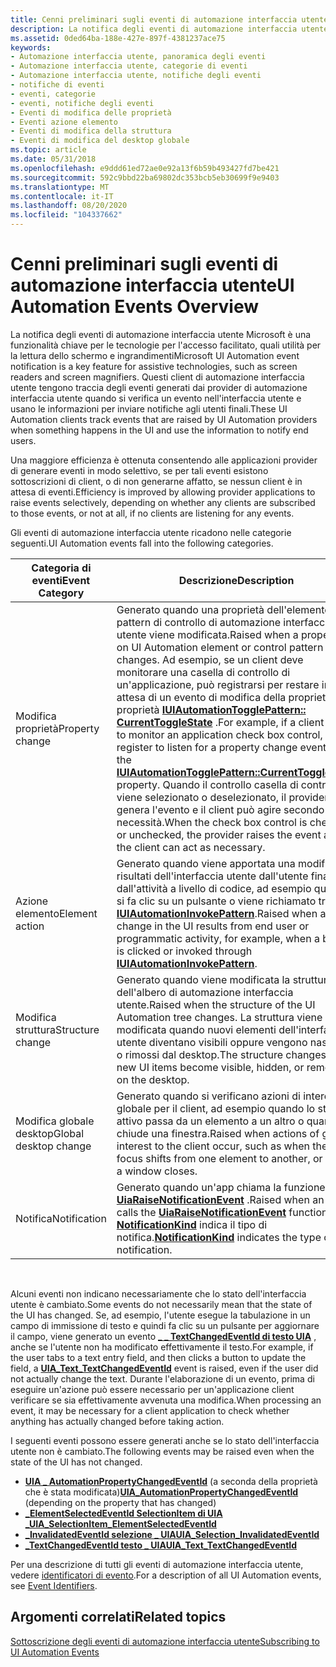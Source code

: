 ```yaml
---
title: Cenni preliminari sugli eventi di automazione interfaccia utente
description: La notifica degli eventi di automazione interfaccia utente Microsoft è una funzionalità chiave per le tecnologie per l'accesso facilitato, quali utilità per la lettura dello schermo e ingrandimenti
ms.assetid: 0ded64ba-188e-427e-897f-4381237ace75
keywords:
- Automazione interfaccia utente, panoramica degli eventi
- Automazione interfaccia utente, categorie di eventi
- Automazione interfaccia utente, notifiche degli eventi
- notifiche di eventi
- eventi, categorie
- eventi, notifiche degli eventi
- Eventi di modifica delle proprietà
- Eventi azione elemento
- Eventi di modifica della struttura
- Eventi di modifica del desktop globale
ms.topic: article
ms.date: 05/31/2018
ms.openlocfilehash: e9ddd61ed72ae0e92a13f6b59b493427fd7be421
ms.sourcegitcommit: 592c9bbd22ba69802dc353bcb5eb30699f9e9403
ms.translationtype: MT
ms.contentlocale: it-IT
ms.lasthandoff: 08/20/2020
ms.locfileid: "104337662"
---
```

# <a name="ui-automation-events-overview"></a><span data-ttu-id="58580-113">Cenni preliminari sugli eventi di automazione interfaccia utente</span><span class="sxs-lookup"><span data-stu-id="58580-113">UI Automation Events Overview</span></span>

<span data-ttu-id="58580-114">La notifica degli eventi di automazione interfaccia utente Microsoft è una funzionalità chiave per le tecnologie per l'accesso facilitato, quali utilità per la lettura dello schermo e ingrandimenti</span><span class="sxs-lookup"><span data-stu-id="58580-114">Microsoft UI Automation event notification is a key feature for assistive technologies, such as screen readers and screen magnifiers.</span></span> <span data-ttu-id="58580-115">Questi client di automazione interfaccia utente tengono traccia degli eventi generati dai provider di automazione interfaccia utente quando si verifica un evento nell'interfaccia utente e usano le informazioni per inviare notifiche agli utenti finali.</span><span class="sxs-lookup"><span data-stu-id="58580-115">These UI Automation clients track events that are raised by UI Automation providers when something happens in the UI and use the information to notify end users.</span></span>

<span data-ttu-id="58580-116">Una maggiore efficienza è ottenuta consentendo alle applicazioni provider di generare eventi in modo selettivo, se per tali eventi esistono sottoscrizioni di client, o di non generarne affatto, se nessun client è in attesa di eventi.</span><span class="sxs-lookup"><span data-stu-id="58580-116">Efficiency is improved by allowing provider applications to raise events selectively, depending on whether any clients are subscribed to those events, or not at all, if no clients are listening for any events.</span></span>

<span data-ttu-id="58580-117">Gli eventi di automazione interfaccia utente ricadono nelle categorie seguenti.</span><span class="sxs-lookup"><span data-stu-id="58580-117">UI Automation events fall into the following categories.</span></span>



| <span data-ttu-id="58580-118">Categoria di eventi</span><span class="sxs-lookup"><span data-stu-id="58580-118">Event Category</span></span>        | <span data-ttu-id="58580-119">Descrizione</span><span class="sxs-lookup"><span data-stu-id="58580-119">Description</span></span>                                                                                                                                                                                                                                                                                                                                                                                                                                                          |
|-----------------------|----------------------------------------------------------------------------------------------------------------------------------------------------------------------------------------------------------------------------------------------------------------------------------------------------------------------------------------------------------------------------------------------------------------------------------------------------------------------|
| <span data-ttu-id="58580-120">Modifica proprietà</span><span class="sxs-lookup"><span data-stu-id="58580-120">Property change</span></span>       | <span data-ttu-id="58580-121">Generato quando una proprietà dell'elemento o del pattern di controllo di automazione interfaccia utente viene modificata.</span><span class="sxs-lookup"><span data-stu-id="58580-121">Raised when a property on UI Automation element or control pattern changes.</span></span> <span data-ttu-id="58580-122">Ad esempio, se un client deve monitorare una casella di controllo di un'applicazione, può registrarsi per restare in attesa di un evento di modifica della proprietà nella proprietà [**IUIAutomationTogglePattern:: CurrentToggleState**](/windows/desktop/api/UIAutomationClient/nf-uiautomationclient-iuiautomationtogglepattern-get_currenttogglestate) .</span><span class="sxs-lookup"><span data-stu-id="58580-122">For example, if a client needs to monitor an application check box control, it can register to listen for a property change event on the [**IUIAutomationTogglePattern::CurrentToggleState**](/windows/desktop/api/UIAutomationClient/nf-uiautomationclient-iuiautomationtogglepattern-get_currenttogglestate) property.</span></span> <span data-ttu-id="58580-123">Quando il controllo casella di controllo viene selezionato o deselezionato, il provider genera l'evento e il client può agire secondo necessità.</span><span class="sxs-lookup"><span data-stu-id="58580-123">When the check box control is checked or unchecked, the provider raises the event and the client can act as necessary.</span></span> |
| <span data-ttu-id="58580-124">Azione elemento</span><span class="sxs-lookup"><span data-stu-id="58580-124">Element action</span></span>        | <span data-ttu-id="58580-125">Generato quando viene apportata una modifica nei risultati dell'interfaccia utente dall'utente finale o dall'attività a livello di codice, ad esempio quando si fa clic su un pulsante o viene richiamato tramite [**IUIAutomationInvokePattern**](/windows/desktop/api/UIAutomationClient/nn-uiautomationclient-iuiautomationinvokepattern).</span><span class="sxs-lookup"><span data-stu-id="58580-125">Raised when a change in the UI results from end user or programmatic activity, for example, when a button is clicked or invoked through [**IUIAutomationInvokePattern**](/windows/desktop/api/UIAutomationClient/nn-uiautomationclient-iuiautomationinvokepattern).</span></span>                                                                                                                                                                                                                                                     |
| <span data-ttu-id="58580-126">Modifica struttura</span><span class="sxs-lookup"><span data-stu-id="58580-126">Structure change</span></span>      | <span data-ttu-id="58580-127">Generato quando viene modificata la struttura dell'albero di automazione interfaccia utente.</span><span class="sxs-lookup"><span data-stu-id="58580-127">Raised when the structure of the UI Automation tree changes.</span></span> <span data-ttu-id="58580-128">La struttura viene modificata quando nuovi elementi dell'interfaccia utente diventano visibili oppure vengono nascosti o rimossi dal desktop.</span><span class="sxs-lookup"><span data-stu-id="58580-128">The structure changes when new UI items become visible, hidden, or removed on the desktop.</span></span>                                                                                                                                                                                                                                                                                                              |
| <span data-ttu-id="58580-129">Modifica globale desktop</span><span class="sxs-lookup"><span data-stu-id="58580-129">Global desktop change</span></span> | <span data-ttu-id="58580-130">Generato quando si verificano azioni di interesse globale per il client, ad esempio quando lo stato attivo passa da un elemento a un altro o quando si chiude una finestra.</span><span class="sxs-lookup"><span data-stu-id="58580-130">Raised when actions of global interest to the client occur, such as when the focus shifts from one element to another, or when a window closes.</span></span>                                                                                                                                                                                                                                                                                                                      |
| <span data-ttu-id="58580-131">Notifica</span><span class="sxs-lookup"><span data-stu-id="58580-131">Notification</span></span>          | <span data-ttu-id="58580-132">Generato quando un'app chiama la funzione [**UiaRaiseNotificationEvent**](https://www.bing.com/search?q=**UiaRaiseNotificationEvent**) .</span><span class="sxs-lookup"><span data-stu-id="58580-132">Raised when an app calls the [**UiaRaiseNotificationEvent**](https://www.bing.com/search?q=**UiaRaiseNotificationEvent**) function.</span></span> <span data-ttu-id="58580-133">[**NotificationKind**](/windows/win32/api/uiautomationcore/ne-uiautomationcore-notificationkind) indica il tipo di notifica.</span><span class="sxs-lookup"><span data-stu-id="58580-133">[**NotificationKind**](/windows/win32/api/uiautomationcore/ne-uiautomationcore-notificationkind) indicates the type of the notification.</span></span>                                                                                                                                                                                                                                                 |



 

<span data-ttu-id="58580-134">Alcuni eventi non indicano necessariamente che lo stato dell'interfaccia utente è cambiato.</span><span class="sxs-lookup"><span data-stu-id="58580-134">Some events do not necessarily mean that the state of the UI has changed.</span></span> <span data-ttu-id="58580-135">Se, ad esempio, l'utente esegue la tabulazione in un campo di immissione di testo e quindi fa clic su un pulsante per aggiornare il campo, viene generato un evento [**\_ \_ TextChangedEventId di testo UIA**](uiauto-event-ids.md) , anche se l'utente non ha modificato effettivamente il testo.</span><span class="sxs-lookup"><span data-stu-id="58580-135">For example, if the user tabs to a text entry field, and then clicks a button to update the field, a [**UIA\_Text\_TextChangedEventId**](uiauto-event-ids.md) event is raised, even if the user did not actually change the text.</span></span> <span data-ttu-id="58580-136">Durante l'elaborazione di un evento, prima di eseguire un'azione può essere necessario per un'applicazione client verificare se sia effettivamente avvenuta una modifica.</span><span class="sxs-lookup"><span data-stu-id="58580-136">When processing an event, it may be necessary for a client application to check whether anything has actually changed before taking action.</span></span>

<span data-ttu-id="58580-137">I seguenti eventi possono essere generati anche se lo stato dell'interfaccia utente non è cambiato.</span><span class="sxs-lookup"><span data-stu-id="58580-137">The following events may be raised even when the state of the UI has not changed.</span></span>

-   <span data-ttu-id="58580-138">[**UIA \_ AutomationPropertyChangedEventId**](uiauto-event-ids.md) (a seconda della proprietà che è stata modificata)</span><span class="sxs-lookup"><span data-stu-id="58580-138">[**UIA\_AutomationPropertyChangedEventId**](uiauto-event-ids.md) (depending on the property that has changed)</span></span>
-   [<span data-ttu-id="58580-139">**\_ElementSelectedEventId SelectionItem di UIA \_**</span><span class="sxs-lookup"><span data-stu-id="58580-139">**UIA\_SelectionItem\_ElementSelectedEventId**</span></span>](uiauto-event-ids.md)
-   [<span data-ttu-id="58580-140">**\_InvalidatedEventId selezione \_ UIA**</span><span class="sxs-lookup"><span data-stu-id="58580-140">**UIA\_Selection\_InvalidatedEventId**</span></span>](uiauto-event-ids.md)
-   [<span data-ttu-id="58580-141">**\_TextChangedEventId testo \_ UIA**</span><span class="sxs-lookup"><span data-stu-id="58580-141">**UIA\_Text\_TextChangedEventId**</span></span>](uiauto-event-ids.md)

<span data-ttu-id="58580-142">Per una descrizione di tutti gli eventi di automazione interfaccia utente, vedere [identificatori di evento](uiauto-event-ids.md).</span><span class="sxs-lookup"><span data-stu-id="58580-142">For a description of all UI Automation events, see [Event Identifiers](uiauto-event-ids.md).</span></span>

## <a name="related-topics"></a><span data-ttu-id="58580-143">Argomenti correlati</span><span class="sxs-lookup"><span data-stu-id="58580-143">Related topics</span></span>

<dl> <dt>

[<span data-ttu-id="58580-144">Sottoscrizione degli eventi di automazione interfaccia utente</span><span class="sxs-lookup"><span data-stu-id="58580-144">Subscribing to UI Automation Events</span></span>](uiauto-eventsforclients.md)
</dt> </dl>

 

 